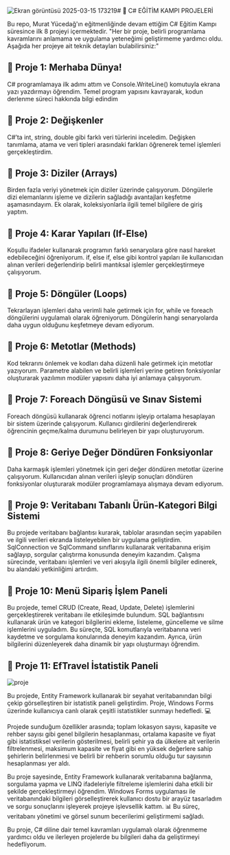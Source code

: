 ![Ekran görüntüsü 2025-03-15 173219](https://github.com/user-attachments/assets/9b841a6b-339d-4ee0-a180-a5670e00e71b)# 🚀 C# EĞİTİM KAMPI PROJELERİ

Bu repo, Murat Yücedağ'ın eğitmenliğinde devam ettiğim C# Eğitim Kampı süresince ilk 8 projeyi içermektedir. "Her bir proje, belirli programlama kavramlarını anlamama ve uygulama yeteneğimi geliştirmeme yardımcı oldu. Aşağıda her projeye ait teknik detayları bulabilirsiniz:"

## 🌟 Proje 1: Merhaba Dünya!
C# programlamaya ilk adımı attım ve Console.WriteLine() komutuyla ekrana yazı yazdırmayı öğrendim. Temel program yapısını kavrayarak, kodun derlenme süreci hakkında bilgi edindim

## 🌟 Proje 2: Değişkenler
C#’ta int, string, double gibi farklı veri türlerini inceledim. Değişken tanımlama, atama ve veri tipleri arasındaki farkları öğrenerek temel işlemleri gerçekleştirdim.

## 🌟 Proje 3: Diziler (Arrays)
Birden fazla veriyi yönetmek için diziler üzerinde çalışıyorum. Döngülerle dizi elemanlarını işleme ve dizilerin sağladığı avantajları keşfetme aşamasındayım. Ek olarak, koleksiyonlarla ilgili temel bilgilere de giriş yaptım.

## 🌟 Proje 4: Karar Yapıları (If-Else)
Koşullu ifadeler kullanarak programın farklı senaryolara göre nasıl hareket edebileceğini öğreniyorum. if, else if, else gibi kontrol yapıları ile kullanıcıdan alınan verileri değerlendirip belirli mantıksal işlemler gerçekleştirmeye çalışıyorum.

## 🌟 Proje 5: Döngüler (Loops)
Tekrarlayan işlemleri daha verimli hale getirmek için for, while ve foreach döngülerini uygulamalı olarak öğreniyorum. Döngülerin hangi senaryolarda daha uygun olduğunu keşfetmeye devam ediyorum.

## 🌟 Proje 6: Metotlar (Methods)
Kod tekrarını önlemek ve kodları daha düzenli hale getirmek için metotlar yazıyorum. Parametre alabilen ve belirli işlemleri yerine getiren fonksiyonlar oluşturarak yazılımın modüler yapısını daha iyi anlamaya çalışıyorum.

## 🌟 Proje 7: Foreach Döngüsü ve Sınav Sistemi
Foreach döngüsü kullanarak öğrenci notlarını işleyip ortalama hesaplayan bir sistem üzerinde çalışıyorum. Kullanıcı girdilerini değerlendirerek öğrencinin geçme/kalma durumunu belirleyen bir yapı oluşturuyorum.

## 🌟 Proje 8: Geriye Değer Döndüren Fonksiyonlar
Daha karmaşık işlemleri yönetmek için geri değer döndüren metotlar üzerine çalışıyorum. Kullanıcıdan alınan verileri işleyip sonuçları döndüren fonksiyonlar oluşturarak modüler programlamaya alışmaya devam ediyorum.

## 🌟 Proje 9: Veritabanı Tabanlı Ürün-Kategori Bilgi Sistemi
Bu projede veritabanı bağlantısı kurarak, tablolar arasından seçim yapabilen ve ilgili verileri ekranda listeleyebilen bir uygulama geliştirdim. SqlConnection ve SqlCommand sınıflarını kullanarak veritabanına erişim sağlayıp, sorgular çalıştırma konusunda deneyim kazandım. Çalışma sürecinde, veritabanı işlemleri ve veri akışıyla ilgili önemli bilgiler edinerek, bu alandaki yetkinliğimi artırdım.

## 🌟 Proje 10: Menü Sipariş İşlem Paneli
Bu projede, temel CRUD (Create, Read, Update, Delete) işlemlerini gerçekleştirerek veritabanı ile etkileşimde bulundum. SQL bağlantısını kullanarak ürün ve kategori bilgilerini ekleme, listeleme, güncelleme ve silme işlemlerini uyguladım. Bu süreçte, SQL komutlarıyla veritabanına veri kaydetme ve sorgulama konularında deneyim kazandım. Ayrıca, ürün bilgilerini düzenleyerek daha dinamik bir yapı oluşturmayı öğrendim.

## 🌟 Proje 11: EfTravel İstatistik Paneli
![proje](https://github.com/user-attachments/assets/21885c23-1b98-47bd-9727-980321ec2b2c)

Bu projede, Entity Framework kullanarak bir seyahat veritabanından bilgi çekip görselleştiren bir istatistik paneli geliştirdim. Proje, Windows Forms üzerinde kullanıcıya canlı olarak çeşitli istatistikler sunmayı hedefledi. 💻

Projede sunduğum özellikler arasında; toplam lokasyon sayısı, kapasite ve rehber sayısı gibi genel bilgilerin hesaplanması, ortalama kapasite ve fiyat gibi istatistiksel verilerin gösterilmesi, belirli şehir ya da ülkelere ait verilerin filtrelenmesi, maksimum kapasite ve fiyat gibi en yüksek değerlere sahip şehirlerin belirlenmesi ve belirli bir rehberin sorumlu olduğu tur sayısının hesaplanması yer aldı.

Bu proje sayesinde, Entity Framework kullanarak veritabanına bağlanma, sorgulama yapma ve LINQ ifadeleriyle filtreleme işlemlerini daha etkili bir şekilde gerçekleştirmeyi öğrendim. Windows Forms uygulaması ile veritabanındaki bilgileri görselleştirerek kullanıcı dostu bir arayüz tasarladım ve sorgu sonuçlarını işleyerek projeye işlevsellik kattım. 📊 Bu süreç, veritabanı yönetimi ve görsel sunum becerilerimi geliştirmemi sağladı.

Bu proje, C# diline dair temel kavramları uygulamalı olarak öğrenmeme yardımcı oldu ve ilerleyen projelerde bu bilgileri daha da geliştirmeyi hedefliyorum.






